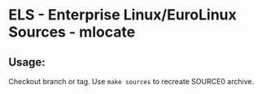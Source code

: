 # ELS - Enterprise Linux/EuroLinux Sources - mlocate
 
## Usage:
  Checkout branch or tag. Use `make sources` to recreate  SOURCE0 archive.
